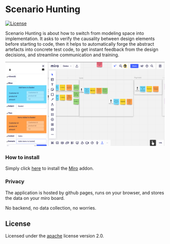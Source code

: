 # Scenario Hunting
[![License](https://img.shields.io/badge/License-Apache%202.0-blue.svg)](https://opensource.org/licenses/Apache-2.0)


Scenario Hunting is about how to switch from modeling space into implementation. It asks to verify the causality between design elements before starting to code, then it helps to automatically forge the abstract artefacts into concrete test code, to get instant feedback from the design decisions, and streamline communication and training.


![Demo](Demo.png "Demo image")

### How to install
Simply click [here](https://miro.com/oauth/authorize/?response_type=code&client_id=3074457356753256770&redirect_uri=%2Fconfirm-app-install%2F) to install the [Miro](https://miro.com) addon. 

### Privacy

The application is hosted by github pages, runs on your browser, and stores the data on your miro board. 

No backend, no data collection, no worries. 


## License






Licensed under the [apache](LICENSE) license version 2.0. 
